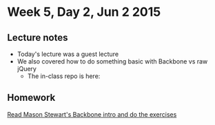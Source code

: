 # Week 5, Day 2, Jun 2 2015

## Lecture notes

- Today's lecture was a guest lecture
- We also covered how to do something basic with Backbone vs raw jQuery
  - The in-class repo is here: 

## Homework

[Read Mason Stewart's Backbone intro and do the exercises](https://gist.github.com/chrisdavies/4559bbd92475ca7bae01)
